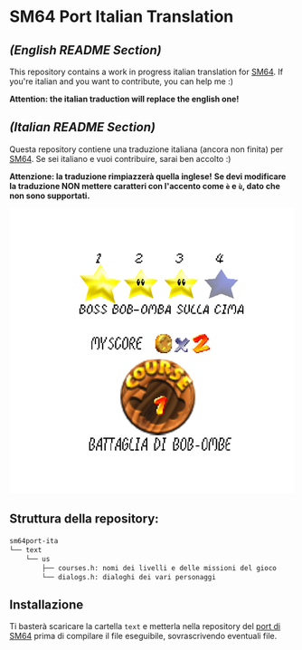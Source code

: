 # SM64 Port Italian Translation
## *(English README Section)*
This repository contains a work in progress italian translation for [SM64](https://github.com/sm64-port/sm64-port).
If you're italian and you want to contribute, you can help me :)

**Attention: the italian traduction will replace the english one!**

## *(Italian README Section)*
Questa repository contiene una traduzione italiana (ancora non finita) per [SM64](https://github.com/sm64-port/sm64-port).
Se sei italiano e vuoi contribuire, sarai ben accolto :)

**Attenzione: la traduzione rimpiazzerà quella inglese!**
**Se devi modificare la traduzione NON mettere caratteri con l'accento come `è` e `ù`, dato che non sono supportati.**

![Bob-Omb Battlefield](https://raw.githubusercontent.com/PGgamer2/sm64port-ita/master/modpreview.gif)

## Struttura della repository:
```
sm64port-ita
└── text
    └── us
        ├── courses.h: nomi dei livelli e delle missioni del gioco
        └── dialogs.h: dialoghi dei vari personaggi
```

## Installazione
Ti basterà scaricare la cartella `text` e metterla nella repository del [port di SM64](https://github.com/sm64-port/sm64-port)
prima di compilare il file eseguibile, sovrascrivendo eventuali file.
